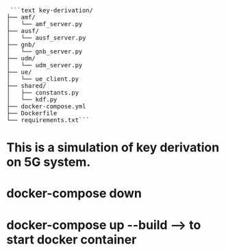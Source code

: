 
<pre> ```text key-derivation/
├── amf/
│   └── amf_server.py
├── ausf/
│   └── ausf_server.py
├── gnb/
│   └── gnb_server.py
├── udm/
│   └── udm_server.py
├── ue/
│   └── ue_client.py
├── shared/
│   ├── constants.py
│   └── kdf.py
├── docker-compose.yml
├── Dockerfile
└── requirements.txt```</pre>

# This is a simulation of key derivation on 5G system. 
# docker-compose down 
# docker-compose up --build --> to start docker container
